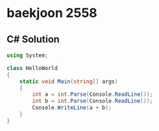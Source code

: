 # baekjoon 2558

## C# Solution
```c#
using System;

class HelloWorld
{
    static void Main(string[] args)
    {
        int a = int.Parse(Console.ReadLine());
        int b = int.Parse(Console.ReadLine());
        Console.WriteLine(a + b);
    }
}
```
